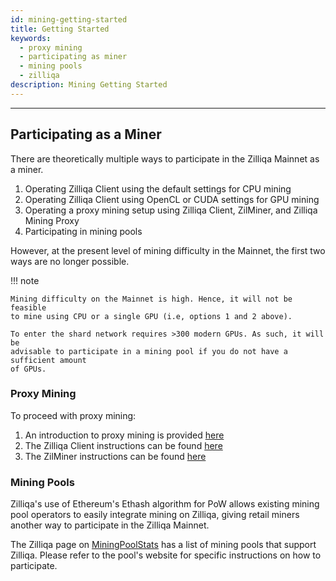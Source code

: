 ```yaml
---
id: mining-getting-started
title: Getting Started
keywords:
  - proxy mining
  - participating as miner
  - mining pools
  - zilliqa
description: Mining Getting Started
---
```


---

## Participating as a Miner

There are theoretically multiple ways to participate in the Zilliqa Mainnet as a
miner.

1. Operating Zilliqa Client using the default settings for CPU mining
1. Operating Zilliqa Client using OpenCL or CUDA settings for GPU mining
1. Operating a proxy mining setup using Zilliqa Client, ZilMiner, and Zilliqa
   Mining Proxy
1. Participating in mining pools

However, at the present level of mining difficulty in the Mainnet, the first two
ways are no longer possible.

!!! note

    Mining difficulty on the Mainnet is high. Hence, it will not be feasible
    to mine using CPU or a single GPU (i.e, options 1 and 2 above).

    To enter the shard network requires >300 modern GPUs. As such, it will be
    advisable to participate in a mining pool if you do not have a sufficient amount
    of GPUs.

### Proxy Mining

To proceed with proxy mining:

1. An introduction to proxy mining is provided [here](mining-proxy.md)
1. The Zilliqa Client instructions can be found [here](mining-zilclient.md)
1. The ZilMiner instructions can be found [here](mining-zilminer.md)

### Mining Pools

Zilliqa's use of Ethereum's Ethash algorithm for PoW allows existing mining pool
operators to easily integrate mining on Zilliqa, giving retail miners another
way to participate in the Zilliqa Mainnet.

The Zilliqa page on [MiningPoolStats](https://miningpoolstats.stream/zilliqa)
has a list of mining pools that support Zilliqa. Please refer to the pool's
website for specific instructions on how to participate.
